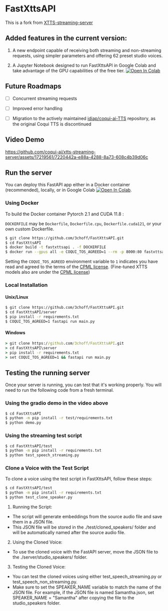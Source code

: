 # FastXttsAPI

This is a fork from [XTTS-streaming-server](https://github.com/coqui-ai/xtts-streaming-server)

## Added features in the current version:

1) A new endpoint capable of receiving both streaming and non-streaming requests, using simpler parameters and offering 62 preset studio voices.

2) A Jupyter Notebook designed to run FastXttsAPI in Google Colab and take advantage of the GPU capabilities of the free tier. [![Open In Colab](https://colab.research.google.com/assets/colab-badge.svg)]([FastXttsAPI_notebook.ipynb](https://github.com/3choff/FastXttsAPI/blob/main/FastXttsAPI_notebook.ipynb))


## Future Roadmaps

- [ ] Concurrent streaming requests

- [ ] Improved error handling

- [ ] Migration to the actively maintained [idiap/coqui-ai-TTS](https://github.com/idiap/coqui-ai-TTS) repository, as the original Coqui TTS is discontinued

## Video Demo

https://github.com/coqui-ai/xtts-streaming-server/assets/17219561/7220442a-e88a-4288-8a73-608c4b39d06c


## Run the server

You can deploy this FastAPI app either in a Docker container (recommended), locally, or in Google Colab [![Open In Colab](https://colab.research.google.com/assets/colab-badge.svg)]([FastXttsAPI_notebook.ipynb](https://github.com/3choff/FastXttsAPI/blob/main/FastXttsAPI_notebook.ipynb)).

### Using Docker

To build the Docker container Pytorch 2.1 and CUDA 11.8 :

`DOCKERFILE` may be `Dockerfile`, `Dockerfile.cpu`, `Dockerfile.cuda121`, or your own custom Dockerfile.

```bash
$ git clone https://github.com/3choff/FastXttsAPI.git
$ cd FastXttsAPI
$ docker build -t fastxttsapi . -f DOCKERFILE
$ docker run --gpus all -e COQUI_TOS_AGREED=1 --rm -p 8000:80 fastxttsapi
```

Setting the `COQUI_TOS_AGREED` environment variable to `1` indicates you have read and agreed to
the terms of the [CPML license](https://coqui.ai/cpml). (Fine-tuned XTTS models also are under the [CPML license](https://coqui.ai/cpml))

### Local Installation

#### Unix/Linux

```bash
$ git clone https://github.com/3choff/FastXttsAPI.git
$ cd FastXttsAPI/server
$ pip install -r requirements.txt
$ COQUI_TOS_AGREED=1 fastapi run main.py
```

#### Windows

```cmd
> git clone https://github.com/3choff/FastXttsAPI.git
> cd FastXttsAPI\server
> pip install -r requirements.txt
> set COQUI_TOS_AGREED=1 && fastapi run main.py
```

## Testing the running server

Once your server is running, you can test that it's working properly. You will need to run the following code from a fresh terminal.

### Using the gradio demo in the video above

```bash
$ cd FastXttsAPI
$ python -m pip install -r test/requirements.txt
$ python demo.py
```

### Using the streaming test script

```bash
$ cd FastXttsAPI/test
$ python -m pip install -r requirements.txt
$ python test_speech_streaming.py
```

### Clone a Voice with the Test Script

To clone a voice using the test script in FastXttsAPI, follow these steps:

```bash
$ cd FastXttsAPI/test
$ python -m pip install -r requirements.txt
$ python test_clone_speaker.py
```

1. Running the Script:

- The script will generate embeddings from the source audio file and save them in a JSON file.
- This JSON file will be stored in the ./test/cloned_speakers/ folder and will be automatically named after the source audio file.

2. Using the Cloned Voice:

- To use the cloned voice with the FastAPI server, move the JSON file to the ./server/studio_speakers/ folder.

3. Testing the Cloned Voice:

- You can test the cloned voices using either test_speech_streaming.py or test_speech_non_streaming.py.
- Make sure to set the SPEAKER_NAME variable to match the name of the JSON file. For example, if the JSON file is named Samantha.json, set SPEAKER_NAME = "Samantha" after copying the file to the studio_speakers folder.